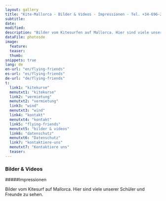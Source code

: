 ```yaml
---
layout: gallery
title: "Kite-Mallorca - Bilder & Videos - Impressionen - Tel. +34-696-264729"
subtitle: 
date: 
modified:
description: "Bilder vom Kitesurfen auf Mallorca. Hier sind viele unserer Schüler und Freunde zu sehen."
dataFile: photosde
image:
  feature:
  teaser:
  thumb:
snippets: true
lang: de
en-url: "en/flying-friends"
es-url: "es/flying-friends"
de-url: "de/flying-friends"
t:
  link1: "kitekurse"
  menutxt1: "kitekurse"
  link2: "vermietung"
  menutxt2: "vermietung"
  link3: "wind"
  menutxt3: "wind"
  link4: "kontakt"
  menutxt4: "kontakt"
  link5: "flying-friends"
  menutxt5: "bilder & videos"
  link6: "datenschutz"
  menutxt6: "Datenschutz"
  link7: "kontaktiere-uns"
  menutxt7: "Kontaktiere uns"
  teaser:
---
```


### Bilder & Videos

#####Impressionen

Bilder vom Kitesurf auf Mallorca. Hier sind viele unserer Schüler und Freunde zu sehen.
